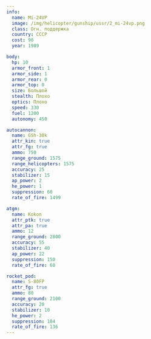 ```yaml
---
info:
  name: Mi-24VP
  image: /img/helicopter/gunship/ussr/2_mi-24vp.png
  class: Огн. поддержка
  country: СССР
  cost: 90
  year: 1989

body:
  hp: 10
  armor_front: 1
  armor_side: 1
  armor_rear: 0
  armor_top: 0
  size: Большой
  stealth: Плохо
  optics: Плохо
  speed: 330
  fuel: 1200
  autonomy: 450

autocannon:
  name: GSh-30k
  attr_kin: true
  attr_fg: true
  ammo: 750
  range_ground: 1575
  range_helicopters: 1575
  accuracy: 25
  stabilizer: 15
  ap_power: 2
  he_power: 1
  suppression: 60
  rate_of_fire: 1499

atgm:
  name: Kokon
  attr_ptk: true
  attr_pa: true
  ammo: 12
  range_ground: 2800
  accuracy: 55
  stabilizer: 40
  ap_power: 22
  suppression: 150
  rate_of_fire: 60

rocket_pod:
  name: S-80FP
  attr_fg: true
  ammo: 80
  range_ground: 2100
  accuracy: 20
  stabilizer: 10
  he_power: 2
  suppression: 184
  rate_of_fire: 136
---
```

